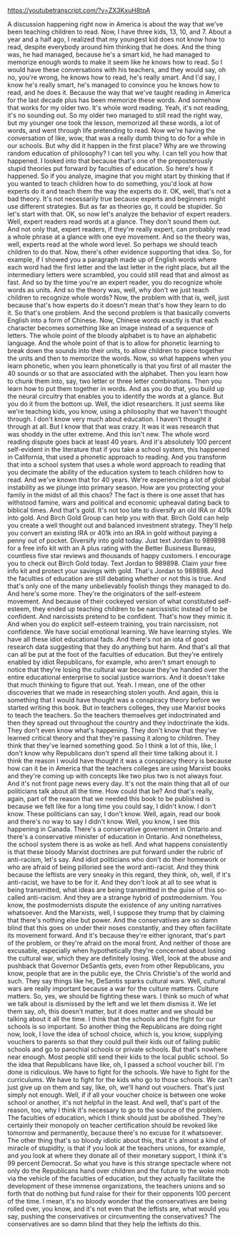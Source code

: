 https://youtubetranscript.com/?v=ZX3KxuH8tpA

 A discussion happening right now in America is about the way that we've been teaching children to read. Now, I have three kids, 13, 10, and 7. About a year and a half ago, I realized that my youngest kid does not know how to read, despite everybody around him thinking that he does. And the thing was, he had managed, because he's a smart kid, he had managed to memorize enough words to make it seem like he knows how to read. So I would have these conversations with his teachers, and they would say, oh no, you're wrong, he knows how to read, he's really smart. And I'd say, I know he's really smart, he's managed to convince you he knows how to read, and he does it. Because the way that we've taught reading in America for the last decade plus has been memorize these words. And somehow that works for my older two. It's whole word reading. Yeah, it's not reading, it's no sounding out. So my older two managed to still read the right way, but my younger one took the lesson, memorized all these words, a lot of words, and went through life pretending to read. Now we're having the conversation of like, wow, that was a really dumb thing to do for a while in our schools. But why did it happen in the first place? Why are we throwing random education of philosophy? I can tell you why. I can tell you how that happened. I looked into that because that's one of the preposterously stupid theories put forward by faculties of education. So here's how it happened. So if you analyze, imagine that you might start by thinking that if you wanted to teach children how to do something, you'd look at how experts do it and teach them the way the experts do it. OK, well, that's not a bad theory. It's not necessarily true because experts and beginners might use different strategies. But as far as theories go, it could be stupider. So let's start with that. OK, so now let's analyze the behavior of expert readers. Well, expert readers read words at a glance. They don't sound them out. And not only that, expert readers, if they're really expert, can probably read a whole phrase at a glance with one eye movement. And so the theory was, well, experts read at the whole word level. So perhaps we should teach children to do that. Now, there's other evidence supporting that idea. So, for example, if I showed you a paragraph made up of English words where each word had the first letter and the last letter in the right place, but all the intermediary letters were scrambled, you could still read that and almost as fast. And so by the time you're an expert reader, you do recognize whole words as units. And so the theory was, well, why don't we just teach children to recognize whole words? Now, the problem with that is, well, just because that's how experts do it doesn't mean that's how they learn to do it. So that's one problem. And the second problem is that basically converts English into a form of Chinese. Now, Chinese words exactly is that each character becomes something like an image instead of a sequence of letters. The whole point of the bloody alphabet is to have an alphabetic language. And the whole point of that is to allow for phonetic learning to break down the sounds into their units, to allow children to piece together the units and then to memorize the words. Now, so what happens when you learn phonetic, when you learn phonetically is that you first of all master the 40 sounds or so that are associated with the alphabet. Then you learn how to chunk them into, say, two letter or three letter combinations. Then you learn how to put them together in words. And as you do that, you build up the neural circuitry that enables you to identify the words at a glance. But you do it from the bottom up. Well, the idiot researchers. It just seems like we're teaching kids, you know, using a philosophy that we haven't thought through. I don't know very much about education. I haven't thought it through at all. But I know that that was crazy. It was it was research that was shoddy in the utter extreme. And this isn't new. The whole word reading dispute goes back at least 40 years. And it's absolutely 100 percent self-evident in the literature that if you take a school system, this happened in California, that used a phonetic approach to reading. And you transform that into a school system that uses a whole word approach to reading that you decimate the ability of the education system to teach children how to read. And we've known that for 40 years. We're experiencing a lot of global instability as we plunge into primary season. How are you protecting your family in the midst of all this chaos? The fact is there is one asset that has withstood famine, wars and political and economic upheaval dating back to biblical times. And that's gold. It's not too late to diversify an old IRA or 401k into gold. And Birch Gold Group can help you with that. Birch Gold can help you create a well thought out and balanced investment strategy. They'll help you convert an existing IRA or 401k into an IRA in gold without paying a penny out of pocket. Diversify into gold today. Just text Jordan to 989898 for a free info kit with an A plus rating with the Better Business Bureau, countless five star reviews and thousands of happy customers. I encourage you to check out Birch Gold today. Text Jordan to 989898. Claim your free info kit and protect your savings with gold. That's Jordan to 989898. And the faculties of education are still debating whether or not this is true. And that's only one of the many unbelievably foolish things they managed to do. And here's some more. They're the originators of the self-esteem movement. And because of their cockeyed version of what constituted self-esteem, they ended up teaching children to be narcissistic instead of to be confident. And narcissists pretend to be confident. That's how they mimic it. And when you do explicit self-esteem training, you train narcissism, not confidence. We have social emotional learning. We have learning styles. We have all these idiot educational fads. And there's not an iota of good research data suggesting that they do anything but harm. And that's all that can all be put at the foot of the faculties of education. But they're entirely enabled by idiot Republicans, for example, who aren't smart enough to notice that they're losing the cultural war because they've handed over the entire educational enterprise to social justice warriors. And it doesn't take that much thinking to figure that out. Yeah. I mean, one of the other discoveries that we made in researching stolen youth. And again, this is something that I would have thought was a conspiracy theory before we started writing this book. But in teachers colleges, they use Marxist books to teach the teachers. So the teachers themselves get indoctrinated and then they spread out throughout the country and they indoctrinate the kids. They don't even know what's happening. They don't know that they've learned critical theory and that they're passing it along to children. They think that they've learned something good. So I think a lot of this, like, I don't know why Republicans don't spend all their time talking about it. I think the reason I would have thought it was a conspiracy theory is because how can it be in America that the teachers colleges are using Marxist books and they're coming up with concepts like two plus two is not always four. And it's not front page news every day. It's not the main thing that all of our politicians talk about all the time. How could that be? And that's really, again, part of the reason that we needed this book to be published is because we felt like for a long time you could say, I didn't know. I don't know. These politicians can say, I don't know. Well, again, read our book and there's no way to say I didn't know. Well, you know, I see this happening in Canada. There's a conservative government in Ontario and there's a conservative minister of education in Ontario. And nonetheless, the school system there is as woke as hell. And what happens consistently is that these bloody Marxist doctrines are put forward under the rubric of anti-racism, let's say. And idiot politicians who don't do their homework or who are afraid of being pilloried see the word anti-racist. And they think because the leftists are very sneaky in this regard, they think, oh, well, if it's anti-racist, we have to be for it. And they don't look at all to see what is being transmitted, what ideas are being transmitted in the guise of this so-called anti-racism. And they are a strange hybrid of postmodernism. You know, the postmodernists dispute the existence of any uniting narratives whatsoever. And the Marxists, well, I suppose they trump that by claiming that there's nothing else but power. And the conservatives are so damn blind that this goes on under their noses constantly, and they often facilitate its movement forward. And it's because they're either ignorant, that's part of the problem, or they're afraid on the moral front. And neither of those are excusable, especially when hypothetically they're concerned about losing the cultural war, which they are definitely losing. Well, look at the abuse and pushback that Governor DeSantis gets, even from other Republicans, you know, people that are in the public eye, the Chris Christie's of the world and such. They say things like he, DeSantis sparks cultural wars. Well, cultural wars are really important because a war for the culture matters. Culture matters. So, yes, we should be fighting these wars. I think so much of what we talk about is dismissed by the left and we let them dismiss it. We let them say, oh, this doesn't matter, but it does matter and we should be talking about it all the time. I think that the schools and the fight for our schools is so important. So another thing the Republicans are doing right now, look, I love the idea of school choice, which is, you know, supplying vouchers to parents so that they could pull their kids out of failing public schools and go to parochial schools or private schools. But that's nowhere near enough. Most people still send their kids to the local public school. So the idea that Republicans have like, oh, I passed a school voucher bill. I'm done is ridiculous. We have to fight for the schools. We have to fight for the curriculums. We have to fight for the kids who go to those schools. We can't just give up on them and say, like, oh, we'll hand out vouchers. That's just simply not enough. Well, if if all your voucher choice is between one woke school or another, it's not helpful in the least. And well, that's part of the reason, too, why I think it's necessary to go to the source of the problem. The faculties of education, which I think should just be abolished. They're certainly their monopoly on teacher certification should be revoked like tomorrow and permanently, because there's no excuse for it whatsoever. The other thing that's so bloody idiotic about this, that it's almost a kind of miracle of stupidity, is that if you look at the teachers unions, for example, and you look at where they donate all of their monetary support, I think it's 99 percent Democrat. So what you have is this strange spectacle where not only do the Republicans hand over children and the future to the woke mob via the vehicle of the faculties of education, but they actually facilitate the development of these immense organizations, the teachers unions and so forth that do nothing but fund raise for their for their opponents 100 percent of the time. I mean, it's no bloody wonder that the conservatives are being rolled over, you know, and it's not even that the leftists are, what would you say, pushing the conservatives or circumventing the conservatives? The conservatives are so damn blind that they help the leftists do this.